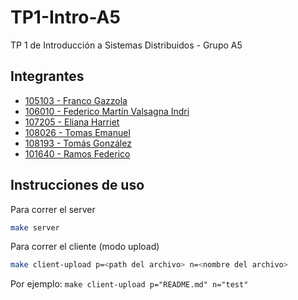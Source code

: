 # TP1-Intro-A5
TP 1 de Introducción a Sistemas Distribuidos - Grupo A5

## Integrantes
- [105103 - Franco Gazzola](https://github.com/franco-jyq)
- [106010 - Federico Martín Valsagna Indri](https://github.com/FedericoValsagna)
- [107205 - Eliana Harriet](https://github.com/ElianaHarriet)
- [108026 - Tomas Emanuel](https://github.com/tomasemanuel)
- [108193 - Tomás González](https://github.com/tomasgonzz)
- [101640 - Ramos Federico](https://github.com/RamosFe)

## Instrucciones de uso

Para correr el server  
```bash
make server
```

Para correr el cliente (modo upload)  
```bash
make client-upload p=<path del archivo> n=<nombre del archivo>
```
Por ejemplo: `make client-upload p="README.md" n="test"`
